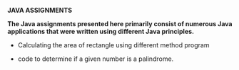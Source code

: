 **JAVA ASSIGNMENTS**



**The Java assignments presented here primarily consist of numerous Java applications that were written using different Java principles.**

-	Calculating the area of rectangle using different method program 


- code to determine if a given number is a palindrome.






